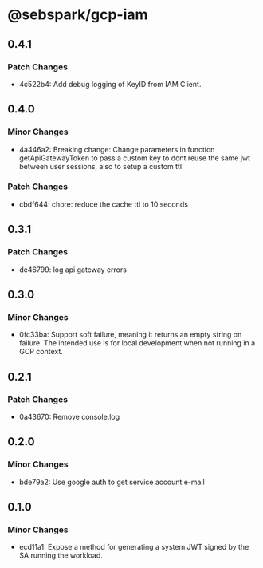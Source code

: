 # @sebspark/gcp-iam

## 0.4.1

### Patch Changes

- 4c522b4: Add debug logging of KeyID from IAM Client.

## 0.4.0

### Minor Changes

- 4a446a2: Breaking change: Change parameters in function getApiGatewayToken to pass a custom key to dont reuse the same jwt between user sessions, also to setup a custom ttl

### Patch Changes

- cbdf644: chore: reduce the cache ttl to 10 seconds

## 0.3.1

### Patch Changes

- de46799: log api gateway errors

## 0.3.0

### Minor Changes

- 0fc33ba: Support soft failure, meaning it returns an empty string on failure. The intended use is for local development when not running in a GCP context.

## 0.2.1

### Patch Changes

- 0a43670: Remove console.log

## 0.2.0

### Minor Changes

- bde79a2: Use google auth to get service account e-mail

## 0.1.0

### Minor Changes

- ecd11a1: Expose a method for generating a system JWT signed by the SA running the workload.
